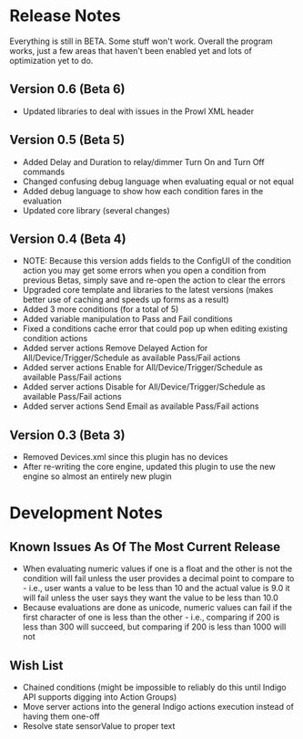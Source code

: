 Release Notes
==========

Everything is still in BETA.  Some stuff won't work.  Overall the program works, just a few areas that haven't been enabled yet and lots of optimization yet to do.  

Version 0.6 (Beta 6)
-----------------

* Updated libraries to deal with issues in the Prowl XML header

Version 0.5 (Beta 5)
-----------------

* Added Delay and Duration to relay/dimmer Turn On and Turn Off commands
* Changed confusing debug language when evaluating equal or not equal
* Added debug language to show how each condition fares in the evaluation
* Updated core library (several changes)

Version 0.4 (Beta 4)
-----------------

* NOTE: Because this version adds fields to the ConfigUI of the condition action you may get some errors when you open a condition from previous Betas, simply save and re-open the action to clear the errors
* Upgraded core template and libraries to the latest versions (makes better use of caching and speeds up forms as a result)
* Added 3 more conditions (for a total of 5)
* Added variable manipulation to Pass and Fail conditions
* Fixed a conditions cache error that could pop up when editing existing condition actions
* Added server actions Remove Delayed Action for All/Device/Trigger/Schedule as available Pass/Fail actions
* Added server actions Enable for All/Device/Trigger/Schedule as available Pass/Fail actions
* Added server actions Disable for All/Device/Trigger/Schedule as available Pass/Fail actions
* Added server actions Send Email as available Pass/Fail actions


Version 0.3 (Beta 3)
-----------------

* Removed Devices.xml since this plugin has no devices
* After re-writing the core engine, updated this plugin to use the new engine so almost an entirely new plugin


Development Notes
==========


Known Issues As Of The Most Current Release
---------------

* When evaluating numeric values if one is a float and the other is not the condition will fail unless the user provides a decimal point to compare to - i.e., user wants a value to be less than 10 and the actual value is 9.0 it will fail unless the user says they want the value to be less than 10.0
* Because evaluations are done as unicode, numeric values can fail if the first character of one is less than the other - i.e., comparing if 200 is less than 300 will succeed, but comparing if 200 is less than 1000 will not

Wish List
---------------

* Chained conditions (might be impossible to reliably do this until Indigo API supports digging into Action Groups)
* Move server actions into the general Indigo actions execution instead of having them one-off
* Resolve state sensorValue to proper text